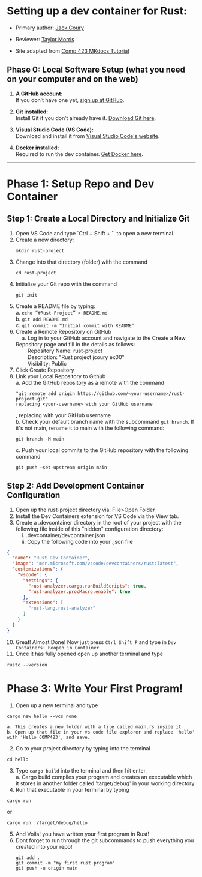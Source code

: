 # Setting up a dev container for Rust:

* Primary author: [Jack Coury](https://github.com/jcoury89)

* Reviewer: [Taylor Morris](https://github.com/Taylor1515)

* Site adapted from [Comp 423 MKdocs Tutorial](https://comp423-25s.github.io/resources/MkDocs/tutorial/#step-2-create-a-remote-repository-on-github)



## Phase 0: Local Software Setup (what you need on your computer and on the web)

1. **A GitHub account:**  
   If you don’t have one yet, [sign up at GitHub](https://github.com).

2. **Git installed:**  
   Install Git if you don’t already have it. [Download Git here](https://git-scm.com).

3. **Visual Studio Code (VS Code):**  
   Download and install it from [Visual Studio Code's website](https://code.visualstudio.com).

4. **Docker installed:**  
   Required to run the dev container. [Get Docker here](https://www.docker.com).

---

# Phase 1: Setup Repo and Dev Container

## Step 1: Create a Local Directory and Initialize Git

1. Open VS Code and type `Ctrl + Shift + \`` to open a new terminal.   
2. Create a new directory:  
   ```
   mkdir rust-project
   ```
3.	Change into that directory (folder) with the command 
    ```
    cd rust-project
    ```  
4.	Initialize your Git repo with the command 
    ```
    git init
    ```  
5.	Create a README file by typing:  
    a.	```echo “#Rust Project” > README.md```   
    b.	```git add README.md ```  
    c.	```git commit -m “Initial commit with README”```    
6.	Create a Remote Repository on GitHub  
    &nbsp;&nbsp;&nbsp;&nbsp;a.	 Log in to your GitHub account and navigate to the Create a New Repository page and fill in the details as follows:  
        &nbsp;&nbsp;&nbsp;&nbsp;&nbsp;&nbsp;&nbsp;&nbsp;Repository Name: rust-project  
        &nbsp;&nbsp;&nbsp;&nbsp;&nbsp;&nbsp;&nbsp;&nbsp;Description: "Rust project jcoury ex00"  
        &nbsp;&nbsp;&nbsp;&nbsp;&nbsp;&nbsp;&nbsp;&nbsp;Visibility: Public  
7.	Click Create Repository
8.	Link your Local Repository to Github  
    a.	Add the GitHub repository as a remote with the command 
    ```
    "git remote add origin https://github.com/<your-username>/rust-project.git"
    replacing <your-username> with your GitHub username  
    ```
    , replacing <your-username> with your GitHub username  
    b.	Check your default branch name with the subcommand ```git branch```. If it's not main, rename it to main with the following command: 
    ```
    git branch -M main
    ```
    c.	Push your local commits to the GitHub repository with the following command 
    ```
    git push –set-upstream origin main
    ```
## Step 2:	Add Development Container Configuration    

1.	Open up the rust-project directory via: File>Open Folder  
2.	Install the Dev Containers extension for VS Code via the View tab.  
3.	Create a .devcontainer directory in the root of your project with the following file inside of this "hidden" configuration directory:  
        &nbsp;&nbsp;&nbsp;&nbsp;i.	.devcontainer/devcontainer.json  
        &nbsp;&nbsp;&nbsp;&nbsp;ii.	Copy the following code into your .json file  

```json
{
  "name": "Rust Dev Container",
  "image": "mcr.microsoft.com/vscode/devcontainers/rust:latest",  
  "customizations": {
    "vscode": {
      "settings": {
        "rust-analyzer.cargo.runBuildScripts": true,
        "rust-analyzer.procMacro.enable": true
      },
      "extensions": [
        "rust-lang.rust-analyzer"
      ]
    }
  }
}
```
10. Great! Almost Done! Now just press ```Ctrl Shift P``` and type in ```Dev Containers: Reopen in Container```  
11. Once it has fully opened open up another terminal and type 
```
rustc --version
```


# Phase 3: Write Your First Program!

1. Open up a new terminal and type 
```
cargo new hello --vcs none
```  
    a. This creates a new folder with a file called main.rs inside it  
    b. Open up that file in your vs code file explorer and replace 'hello' with 'Hello COMP423', and save.   
2. Go to your project directory by typing into the terminal 
```
cd hello
```   
3. Type ```cargo build``` into the terminal and then hit enter.   
    a. Cargo build compiles your program and creates an executable which it stores in another folder called 'target/debug' in your working directory.   
4. Run that executable in your terminal by typing 
```
cargo run
``` 
or 
```
cargo run ./target/debug/hello
```   

5. And Voila! you have written your first program in Rust!   
6. Dont forget to run through the git subcommands to push everything you created into your repo!   
    ```
    git add .  
    git commit -m "my first rust program"
    git push -u origin main
    ```


   